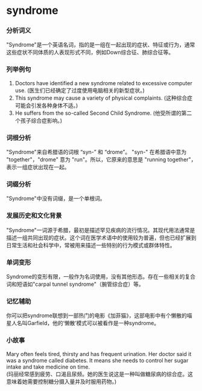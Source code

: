 # syndrome

### 分析词义

  

"Syndrome"是一个英语名词，指的是一组在一起出现的症状、特征或行为，通常这些症状不同体质的人表现形式不同，例如Down综合征、肺综合征等。

  

### 列举例句

  

1.  Doctors have identified a new syndrome related to excessive computer use. (医生们已经确定了过度使用电脑相关的新型症状。)
2.  This syndrome may cause a variety of physical complaints. (这种综合症可能会引发各种身体不适。)
3.  He suffers from the so-called Second Child Syndrome. (他受所谓的第二个孩子综合症影响。)

  

### 词根分析

  

"Syndrome"来自希腊语的词根 “syn-” 和 “drome”。 "syn-" 在希腊语中意为 "together"，"drome" 意为 "run"。所以，它原来的意思是 "running together"，表示一组症状出现在一起。

  

### 词缀分析

  

"Syndrome"中没有词缀，是一个单根词。

  

### 发展历史和文化背景

  

"Syndrome"一词源于希腊，最初是描述罕见疾病的流行情况。其现代用法通常是描述一组共同出现的症状。这个词在医学术语中的使用较为普遍，但也已经扩展到日常生活和社会科学中，常被用来描述一些特别的行为模式或群体特性。

  

### 单词变形

  

Syndrome的变形有限，一般作为名词使用，没有其他形态。存在一些相关的复合词和短语如"carpal tunnel syndrome"（腕管综合症）等。

  

### 记忆辅助

  

你可以把syndrome联想到一部热门的电影《加菲猫》，这部电影中有个懒散的喵星人名叫Garfield，他的‘懒散’模式可以被看作是一种syndrome。

  

### 小故事

  

Mary often feels tired, thirsty and has frequent urination. Her doctor said it was a syndrome called diabetes. It means she needs to control her sugar intake and take medicine on time.  
(玛丽经常感到疲劳、口渴且尿频。她的医生说这是一种叫做糖尿病的综合症。这意味着她需要控制糖分摄入量并及时服用药物。)
